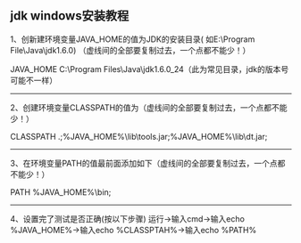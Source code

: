 ## jdk windows安装教程

1、创新建环境变量JAVA_HOME的值为JDK的安装目录( 如E:\Program File\Java\jdk1.6.0)
（虚线间的全部要复制过去，一个点都不能少！）

JAVA_HOME
C:\Program Files\Java\jdk1.6.0_24（此为常见目录，jdk的版本号可能不一样）

------

2、创建环境变量CLASSPATH的值为（虚线间的全部要复制过去，一个点都不能少！）

CLASSPATH
.;%JAVA_HOME%\lib\tools.jar;%JAVA_HOME%\lib\dt.jar;

------

3、在环境变量PATH的值最前面添加如下（虚线间的全部要复制过去，一个点都不能少！）

PATH
%JAVA_HOME%\bin;

------

4、设置完了测试是否正确(按以下步骤)
运行->输入cmd->输入echo %JAVA_HOME%->输入echo %CLASSPTAH%->输入echo %PATH%